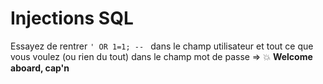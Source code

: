 # Injections SQL

Essayez de rentrer `' OR 1=1; -- ` dans le champ utilisateur et tout ce que vous voulez (ou rien du tout) dans le champ mot de passe => :boom: **Welcome aboard, cap'n**